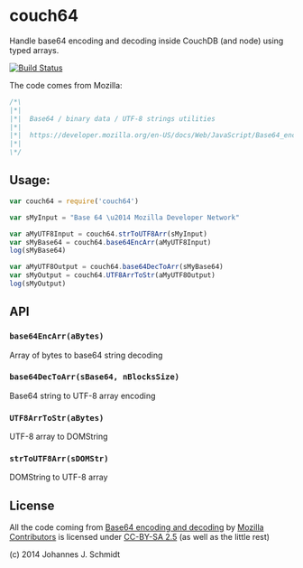 # couch64
Handle base64 encoding and decoding inside CouchDB (and node) using typed arrays.

[![Build Status](https://travis-ci.org/jo/couch64.svg?branch=master)](https://travis-ci.org/jo/couch64)

The code comes from Mozilla:
```js
/*\
|*|
|*|  Base64 / binary data / UTF-8 strings utilities
|*|
|*|  https://developer.mozilla.org/en-US/docs/Web/JavaScript/Base64_encoding_and_decoding
|*|
\*/
```

## Usage:
```js
var couch64 = require('couch64')

var sMyInput = "Base 64 \u2014 Mozilla Developer Network"

var aMyUTF8Input = couch64.strToUTF8Arr(sMyInput)
var sMyBase64 = couch64.base64EncArr(aMyUTF8Input)
log(sMyBase64)

var aMyUTF8Output = couch64.base64DecToArr(sMyBase64)
var sMyOutput = couch64.UTF8ArrToStr(aMyUTF8Output)
log(sMyOutput)
```

## API
### `base64EncArr(aBytes)`
Array of bytes to base64 string decoding

### `base64DecToArr(sBase64, nBlocksSize)`
Base64 string to UTF-8 array encoding

### `UTF8ArrToStr(aBytes)`
UTF-8 array to DOMString

### `strToUTF8Arr(sDOMStr)`
DOMString to UTF-8 array


## License
All the code coming from
[Base64 encoding and decoding](https://developer.mozilla.org/en-US/docs/Web/JavaScript/Base64_encoding_and_decoding)
by [Mozilla Contributors](https://developer.mozilla.org/en-US/docs/Web/JavaScript/Base64_encoding_and_decoding$history)
is licensed under [CC-BY-SA 2.5](http://creativecommons.org/licenses/by-sa/2.5/) (as well as the little rest)

(c) 2014 Johannes J. Schmidt
